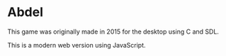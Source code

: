 # Abdel

This game was originally made in 2015 for the desktop using C and SDL.

This is a modern web version using JavaScript.
